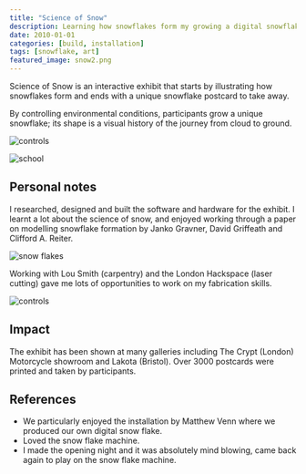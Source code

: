 ```yaml
---
title: "Science of Snow"
description: Learning how snowflakes form my growing a digital snowflake and then printing it out.
date: 2010-01-01
categories: [build, installation]
tags: [snowflake, art]
featured_image: snow2.png
---
```


Science of Snow is an interactive exhibit that starts by illustrating how snowflakes form and ends with a unique snowflake postcard to take away.

By controlling environmental conditions, participants grow a unique snowflake; its shape is a visual history of the journey from cloud to ground.

![controls](/snow_installation.jpg)

![school](/snow_school.jpg)

## Personal notes

I researched, designed and built the software and hardware for the exhibit. I
learnt a lot about the science of snow, and enjoyed working through a paper
on modelling snowflake formation by Janko Gravner, David Griffeath and Clifford A. Reiter. 

![snow flakes](/snow_flakes.png)

Working with Lou Smith (carpentry) and the London Hackspace (laser cutting) gave me lots of opportunities to work on my fabrication skills.

![controls](/snow_controls.jpg)

## Impact

The exhibit has been shown at many galleries including The Crypt (London) Motorcycle showroom and Lakota (Bristol). Over 3000 postcards were printed and taken by participants.

## References

* We particularly enjoyed the installation by Matthew Venn where we produced our own digital snow flake.
* Loved the snow flake machine.
* I made the opening night and it was absolutely mind blowing, came back again to play on the snow flake machine.
